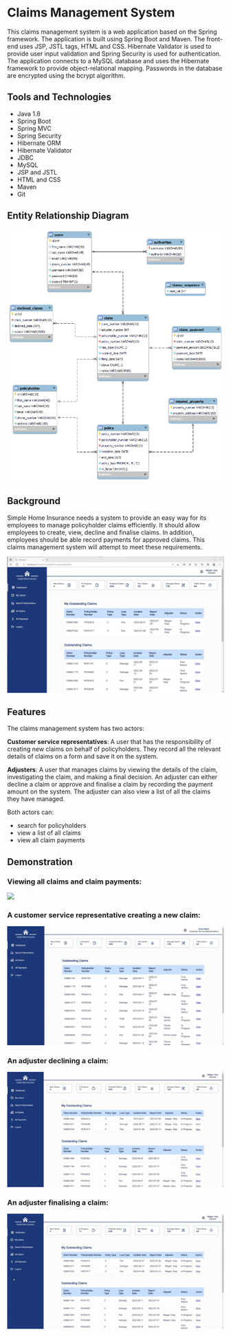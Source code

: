 # Claims Management System

This claims management system is a web application based on the Spring framework. The application is built using Spring Boot and Maven. The front-end uses JSP, JSTL tags, HTML and CSS. Hibernate Validator is used to provide user input validation and Spring Security is used for authentication. The application connects to a MySQL database and uses the Hibernate framework to provide object-relational mapping. Passwords in the database are encrypted using the bcrypt algorithm.

## Tools and Technologies
* Java 1.8
* Spring Boot
* Spring MVC
* Spring Security
* Hibernate ORM
* Hibernate Validator
* JDBC
* MySQL
* JSP and JSTL
* HTML and CSS
* Maven
* Git

## Entity Relationship Diagram

<p align="center">
  <img src="images/ERD6.png" width=600>
</p>

## Background

Simple Home Insurance needs a system to provide an easy way for its employees to manage policyholder claims efficiently. It should allow employees to create, view, decline and finalise claims. In addition, employees should be able record payments for approved claims. This claims management system will attempt to meet these requirements.

![](images/dashboard-adj.jpg)

## Features

The claims management system has two actors: 

**Customer service representatives**: A user that has the responsibility of creating new claims on behalf of policyholders. They record all the relevant details of claims on a form and save it on the system. 

**Adjusters**: A user that manages claims by viewing the details of the claim, investigating the claim, and making a final decision. An adjuster can either decline a claim or approve and finalise a claim by recording the payment amount on the system. The adjuster can also view a list of all the claims they have managed.

Both actors can:
* search for policyholders
* view a list of all claims
* view all claim payments

## Demonstration

### Viewing all claims and claim payments:

![](images/view-all.gif)

### A customer service representative creating a new claim:

![](images/create-claim.gif)

### An adjuster declining a claim:

![](images/decline-claim.gif)

### An adjuster finalising a claim:

![](images/finalise-claim.gif)
